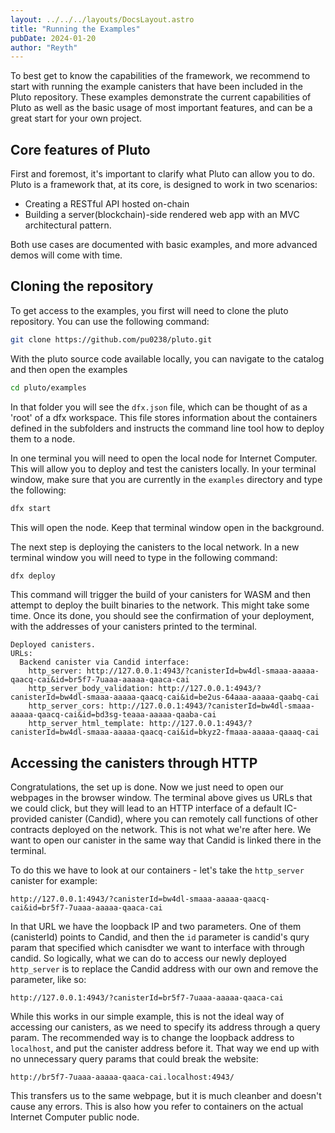 ```yaml
---
layout: ../../../layouts/DocsLayout.astro
title: "Running the Examples"
pubDate: 2024-01-20
author: "Reyth"
---
```


To best get to know the capabilities of the framework, we recommend to start with running the example canisters that have been included in the Pluto repository. These examples demonstrate the current capabilities of Pluto as well as the basic usage of most important features, and can be a great start for your own project.

## Core features of Pluto

First and foremost, it's important to clarify what Pluto can allow you to do. Pluto is a framework that, at its core, is designed to work in two scenarios:

- Creating a RESTful API hosted on-chain
- Building a server(blockchain)-side rendered web app with an MVC architectural pattern.

Both use cases are documented with basic examples, and more advanced demos will come with time.

## Cloning the repository

To get access to the examples, you first will need to clone the pluto repository. You can use the following command:

```sh
git clone https://github.com/pu0238/pluto.git
```

With the pluto source code available locally, you can navigate to the catalog and then open the examples

```sh
cd pluto/examples
```

In that folder you will see the `dfx.json` file, which can be thought of as a 'root' of a dfx workspace. This file stores information about the containers defined in the subfolders and instructs the command line tool how to deploy them to a node.

In one terminal you will need to open the local node for Internet Computer. This will allow you to deploy and test the canisters locally. In your terminal window, make sure that you are currently in the `examples` directory and type the following:

```sh
dfx start
```

This will open the node. Keep that terminal window open in the background.

The next step is deploying the canisters to the local network. In a new terminal window you will need to type in the following command:

```sh
dfx deploy
```

This command will trigger the build of your canisters for WASM and then attempt to deploy the built binaries to the network. This might take some time. Once its done, you should see the confirmation of your deployment, with the addresses of your canisters printed to the terminal.

```
Deployed canisters.
URLs:
  Backend canister via Candid interface:
    http_server: http://127.0.0.1:4943/?canisterId=bw4dl-smaaa-aaaaa-qaacq-cai&id=br5f7-7uaaa-aaaaa-qaaca-cai
    http_server_body_validation: http://127.0.0.1:4943/?canisterId=bw4dl-smaaa-aaaaa-qaacq-cai&id=be2us-64aaa-aaaaa-qaabq-cai
    http_server_cors: http://127.0.0.1:4943/?canisterId=bw4dl-smaaa-aaaaa-qaacq-cai&id=bd3sg-teaaa-aaaaa-qaaba-cai
    http_server_html_template: http://127.0.0.1:4943/?canisterId=bw4dl-smaaa-aaaaa-qaacq-cai&id=bkyz2-fmaaa-aaaaa-qaaaq-cai
```

## Accessing the canisters through HTTP

Congratulations, the set up is done. Now we just need to open our webpages in the browser window. The terminal above gives us URLs that we could click, but they will lead to an HTTP interface of a default IC-provided canister (Candid), where you can remotely call functions of other contracts deployed on the network. This is not what we're after here. We want to open our canister in the same way that Candid is linked there in the terminal.

To do this we have to look at our containers - let's take the `http_server` canister for example:

```
http://127.0.0.1:4943/?canisterId=bw4dl-smaaa-aaaaa-qaacq-cai&id=br5f7-7uaaa-aaaaa-qaaca-cai
```

In that URL we have the loopback IP and two parameters. One of them (canisterId) points to Candid, and then the `id` parameter is candid's qury param that specified which canisdter we want to interface with through candid. So logically, what we can do to access our newly deployed `http_server` is to replace the Candid address with our own and remove the parameter, like so:

```
http://127.0.0.1:4943/?canisterId=br5f7-7uaaa-aaaaa-qaaca-cai
```

While this works in our simple example, this is not the ideal way of accessing our canisters, as we need to specify its address through a query param. The recommended way is to change the loopback address to `localhost`, and put the canister address before it. That way we end up with no unnecessary query params that could break the website:

```
http://br5f7-7uaaa-aaaaa-qaaca-cai.localhost:4943/
```

This transfers us to the same webpage, but it is much cleanber and doesn't cause any errors. This is also how you refer to containers on the actual Internet Computer public node.

